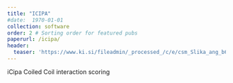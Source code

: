 ```yaml
---
title: "ICIPA"
#date:  1970-01-01
collection: software
order: 2 # Sorting order for featured pubs
paperurl: /icipa/
header:
  teaser: 'https://www.ki.si/fileadmin/_processed_/c/e/csm_Slika_ang_b688f181f3.jpg'
---
```


iCipa Coiled Coil interaction scoring